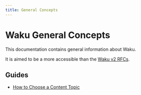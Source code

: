 ```yaml
---
title: General Concepts
---
```


# Waku General Concepts

This documentation contains general information about Waku.

It is aimed to be a more accessible than the [Waku v2 RFCs](https://rfc.vac.dev/spec/10/).

## Guides

- [How to Choose a Content Topic](/docs/main/choose_content_topic)
